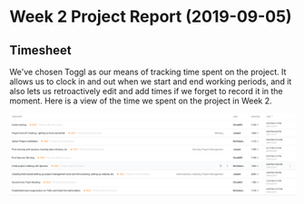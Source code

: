 # Week 2 Project Report (2019-09-05)

## Timesheet

We've chosen Toggl as our means of tracking time spent on the project. It
allows us to clock in and out when we start and end working periods, and
it also lets us retroactively edit and add times if we forget to record
it in the moment. Here is a view of the time we spent on the project in
Week 2.

![timesheet-week2](./assets/timesheet-2019-09-05.png)

